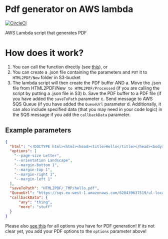 # Pdf generator on AWS lambda
[![CircleCI](https://circleci.com/gh/Uninite/lambda-html-to-pdf.svg?style=svg&circle-token=43345f82b359007a5b88b6741b351709b892a515)](https://circleci.com/gh/Uninite/lambda-html-to-pdf)

AWS Lambda script that generates PDF

# How does it work?
1. You can call the function directly (see [this](https://stackoverflow.com/questions/33659059/invoke-amazon-lambda-function-from-node-app?answertab=active#tab-top)), or
2. You can create a .json file containing the parameters and `PUT` it to `HTML2PDF/New` folder in S3-bucket 
3. The lambda script will then create the PDF buffer AND
 a. Move the .json file from HTML2PDF/New` to HTML2PDF/Processed` (if you are calling the script by putting a .json file in S3)
 b. Save the PDF buffer to a PDF file (if you have added the `saveToPath` parameter
 c. Send message to AWS SQS Queue (if you have added the `QueueUrl` parameter
 d. Additionally, it can also include specified data (that you may need in your code logic) in the SQS message if you add the `callbackData` parameter.

## Example parameters
```json
{
  "html": "<!DOCTYPE html><html><head><title>Hello</title></head><body>Here comes the content!<body></html>",
  "options": [
    "--page-size Letter",
    "--orientation Landscape",
    "--margin-bottom 1",
    "--margin-top 1",
    "--margin-right 1",
    "--margin-left 1"
  ],
  "saveToPath": "HTML2PDF/_TMP/hello.pdf", 
  "QueueUrl": "https://sqs.eu-west-1.amazonaws.com/628439637519/ul-local-risul.fifo",
  "callbackData": {
      "any": "thing",
      "more": "stuff"
  }
}
```

Please also [see this](wkhtmltopdf) for all options you have for PDF generation!
If its not clear yet, you add your PDF options to the `options` parameter above!
